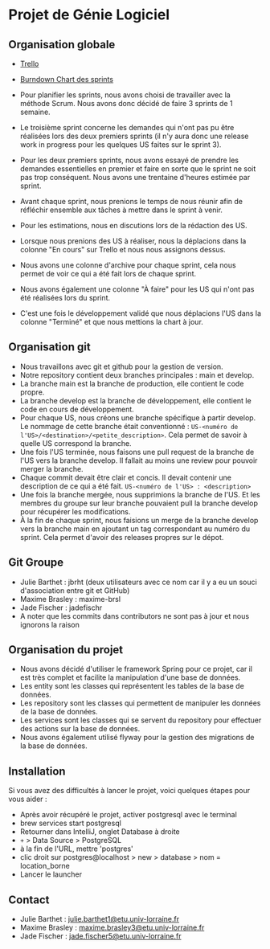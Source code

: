 # Projet de Génie Logiciel

## Organisation globale

- [Trello](https://trello.com/invite/espacedetravail99567008/ATTI49bfb43e7e76600b48407b52b617bc83340B516E)
- [Burndown Chart des sprints](https://docs.google.com/spreadsheets/d/12kLXkiJ2ryTRIxXRqjjd3rBuwMot19uwSo-VC-IIk34/edit?usp=sharing)

- Pour planifier les sprints, nous avons choisi de travailler avec la méthode Scrum. Nous avons donc décidé de faire 3 sprints de 1 semaine.
- Le troisième sprint concerne les demandes qui n'ont pas pu être réalisées lors des deux premiers sprints (il n'y aura donc une release work in progress pour les quelques US faites sur le sprint 3).
- Pour les deux premiers sprints, nous avons essayé de prendre les demandes essentielles en premier et faire en sorte que le sprint ne soit pas trop conséquent. Nous avons une trentaine d'heures estimée par sprint.
- Avant chaque sprint, nous prenions le temps de nous réunir afin de réfléchir ensemble aux tâches à mettre dans le sprint à venir.
- Pour les estimations, nous en discutions lors de la rédaction des US.
- Lorsque nous prenions des US à réaliser, nous la déplacions dans la colonne "En cours" sur Trello et nous nous assignons dessus.
- Nous avons une colonne d'archive pour chaque sprint, cela nous permet de voir ce qui a été fait lors de chaque sprint.
- Nous avons également une colonne "À faire" pour les US qui n'ont pas été réalisées lors du sprint.
- C'est une fois le développement validé que nous déplacions l'US dans la colonne "Terminé" et que nous mettions la chart à jour.

## Organisation git

- Nous travaillons avec git et github pour la gestion de version.
- Notre repository contient deux branches principales : main et develop.
- La branche main est la branche de production, elle contient le code propre.
- La branche develop est la branche de développement, elle contient le code en cours de développement.
- Pour chaque US, nous créons une branche spécifique à partir develop. Le nommage de cette branche était conventionné : `US-<numéro de l'US>/<destination>/<petite_description>`. Cela permet de savoir à quelle US correspond la branche.
- Une fois l'US terminée, nous faisons une pull request de la branche de l'US vers la branche develop. Il fallait au moins une review pour pouvoir merger la branche.
- Chaque commit devait être clair et concis. Il devait contenir une description de ce qui a été fait. `US-<numéro de l'US> : <description>`
- Une fois la branche mergée, nous supprimions la branche de l'US. Et les membres du groupe sur leur branche pouvaient pull la branche develop pour récupérer les modifications.
- À la fin de chaque sprint, nous faisions un merge de la branche develop vers la branche main en ajoutant un tag correspondant au numéro du sprint. Cela permet d'avoir des releases propres sur le dépot.

## Git Groupe

- Julie Barthet : jbrht (deux utilisateurs avec ce nom car il y a eu un souci d'association entre git et GitHub)
- Maxime Brasley : maxime-brsl
- Jade Fischer : jadefischr
- A noter que les commits dans contributors ne sont pas à jour et nous ignorons la raison

## Organisation du projet

- Nous avons décidé d'utiliser le framework Spring pour ce projet, car il est très complet et facilite la manipulation d'une base de données.
- Les entity sont les classes qui représentent les tables de la base de données.
- Les repository sont les classes qui permettent de manipuler les données de la base de données.
- Les services sont les classes qui se servent du repository pour effectuer des actions sur la base de données.
- Nous avons également utilisé flyway pour la gestion des migrations de la base de données.

## Installation

Si vous avez des difficultés à lancer le projet, voici quelques étapes pour vous aider :
- Après avoir récupéré le projet, activer postgresql avec le terminal
 - brew services start postgresql
- Retourner dans IntelliJ, onglet Database à droite
 - `+` > Data Source > PostgreSQL
 - à la fin de l'URL, mettre 'postgres'
 - clic droit sur postgres@localhost > new > database > nom = location_borne
- Lancer le launcher

## Contact
- Julie Barthet : julie.barthet1@etu.univ-lorraine.fr 
- Maxime Brasley : maxime.brasley3@etu.univ-lorraine.fr
- Jade Fischer : jade.fischer5@etu.univ-lorraine.fr
